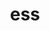 ---
category: 3-letters
denotation: null
name: ess
reference_link: https://www.etymonline.com/word/ess
root_language: null
root_name: null
title: ess
type: free
word_sums:
- respelling: ess
  sum: 'Ess + '
---